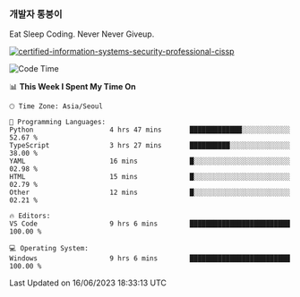 ### 개발자 통붕이
Eat Sleep Coding.
Never Never Giveup.

[![certified-information-systems-security-professional-cissp](https://user-images.githubusercontent.com/44606727/157613689-acd84ec6-5f8f-4e79-89d9-a8d51f033634.png)](https://www.credly.com/badges/f394a010-85a0-450b-9136-8043af01d71c/public_url)

<!--START_SECTION:waka-->
![Code Time](http://img.shields.io/badge/Code%20Time-1%2C577%20hrs%2016%20mins-blue)

📊 **This Week I Spent My Time On** 

```text
🕑︎ Time Zone: Asia/Seoul

💬 Programming Languages: 
Python                   4 hrs 47 mins       █████████████░░░░░░░░░░░░   52.67 % 
TypeScript               3 hrs 27 mins       ██████████░░░░░░░░░░░░░░░   38.00 % 
YAML                     16 mins             █░░░░░░░░░░░░░░░░░░░░░░░░   02.98 % 
HTML                     15 mins             █░░░░░░░░░░░░░░░░░░░░░░░░   02.79 % 
Other                    12 mins             █░░░░░░░░░░░░░░░░░░░░░░░░   02.21 % 

🔥 Editors: 
VS Code                  9 hrs 6 mins        █████████████████████████   100.00 % 

💻 Operating System: 
Windows                  9 hrs 6 mins        █████████████████████████   100.00 % 
```


 Last Updated on 16/06/2023 18:33:13 UTC
<!--END_SECTION:waka-->
